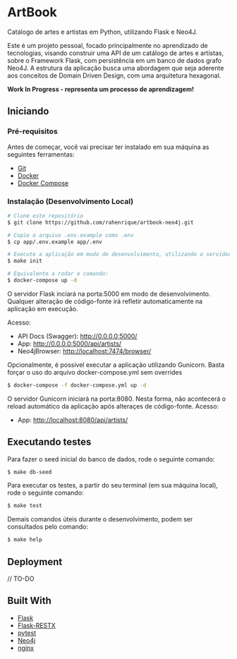 ArtBook
=======

Catálogo de artes e artistas em Python, utilizando Flask e Neo4J. 

Este é um projeto pessoal, focado principalmente no aprendizado de tecnologias, visando construir uma API de um catálogo de artes e artistas, sobre o Framework Flask, com persistência em um banco de dados grafo Neo4J. A estrutura da aplicação busca uma abordagem que seja aderente aos conceitos de Domain Driven Design, com uma arquitetura hexagonal.

**Work In Progress - representa um processo de aprendizagem!**

## Iniciando

### Pré-requisitos

Antes de começar, você vai precisar ter instalado em sua máquina as seguintes ferramentas:
* [Git](https://git-scm.com)
* [Docker](https://www.docker.com/)
* [Docker Compose](https://docs.docker.com/compose/install/)

### Instalação (Desenvolvimento Local)

```bash
# Clone este repositório
$ git clone https://github.com/rahenrique/artbook-neo4j.git

# Copie o arquivo .env.example como .env
$ cp app/.env.example app/.env

# Execute a aplicação em modo de desenvolvimento, utilizando o servidor embarcado
$ make init

# Equivalente a rodar o comando:
$ docker-compose up -d
```

O servidor Flask inciará na porta:5000 em modo de desenvolvimento. Qualquer alteração de código-fonte irá refletir automaticamente na aplicação em execução.

Acesso:
* API Docs (Swagger): <http://0.0.0.0:5000/>
* App: <http://0.0.0.0:5000/api/artists/>
* Neo4jBrowser: <http://localhost:7474/browser/>

Opcionalmente, é possível executar a aplicação utilizando Gunicorn. Basta forçar o uso do arquivo docker-compose.yml sem overrides

```bash
$ docker-compose -f docker-compose.yml up -d
```
O servidor Gunicorn iniciará na porta:8080. Nesta forma, não acontecerá o reload automático da aplicação após alteraçes de código-fonte.
Acesso:
* App: <http://localhost:8080/api/artists/>

## Executando testes

Para fazer o seed inicial do banco de dados, rode o seguinte comando:
```bash
$ make db-seed
```

Para executar os testes, a partir do seu terminal (em sua máquina local), rode o seguinte comando:

```bash
$ make test
```

Demais comandos úteis durante o desenvolvimento, podem ser consultados pelo comando:

```bash
$ make help
```

## Deployment

// TO-DO

## Built With

* [Flask](https://flask.palletsprojects.com/)
* [Flask-RESTX](https://flask-restx.readthedocs.io/en/latest/)
* [pytest](https://docs.pytest.org/en/stable/index.html)
* [Neo4j](https://neo4j.com/)
* [nginx](https://nginx.org/en/)
